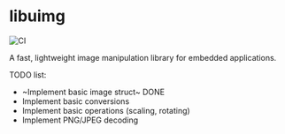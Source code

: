 # libuimg

![CI](https://github.com/kokkonisd/libuimg/workflows/CI/badge.svg)

A fast, lightweight image manipulation library for embedded applications.


TODO list:

- ~Implement basic image struct~ DONE
- Implement basic conversions
- Implement basic operations (scaling, rotating)
- Implement PNG/JPEG decoding
